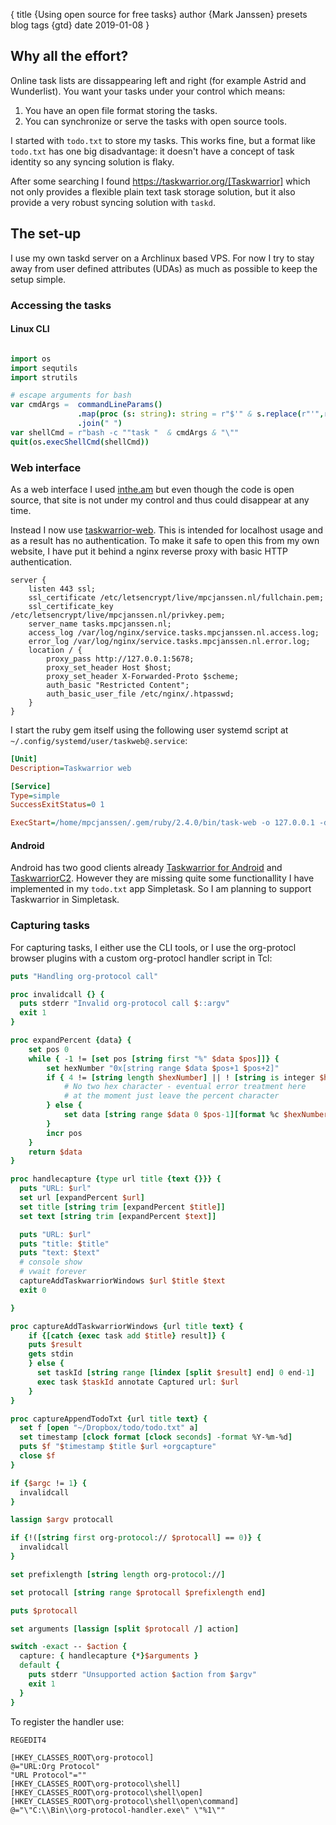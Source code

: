 {
    title {Using open source for free tasks}
    author {Mark Janssen}
    presets blog
    tags {gtd}
    date 2019-01-08
}

## Why all the effort?

Online task lists are dissappearing left and right (for example Astrid
and Wunderlist). You want your tasks under your control which means:

<!-- more -->

1.  You have an open file format storing the tasks.
2.  You can synchronize or serve the tasks with open source tools.

I started with `todo.txt` to store my tasks. This works fine, but a
format like `todo.txt` has one big disadvantage: it doesn't have a
concept of task identity so any syncing solution is flaky.

After some searching I found https://taskwarrior.org/[Taskwarrior]
which not only provides a flexible plain text task storage solution, but
it also provide a very robust syncing solution with `taskd`.

## The set-up

I use my own taskd server on a Archlinux based VPS. For now I try to
stay away from user defined attributes (UDAs) as much as possible to
keep the setup simple.

### Accessing the tasks

#### Linux CLI

``` nim

import os
import sequtils
import strutils

# escape arguments for bash
var cmdArgs =  commandLineParams()
               .map(proc (s: string): string = r"$'" & s.replace(r"'",r"\'") & "'")
               .join(" ")
var shellCmd = r"bash -c ""task "  & cmdArgs & "\""
quit(os.execShellCmd(shellCmd))

```

### Web interface

As a web interface I used [inthe.am](http://inthe.am) but even though
the code is open source, that site is not under my control and thus
could disappear at any time.

Instead I now use
[taskwarrior-web](https://github.com/theunraveler/taskwarrior-web). This
is intended for localhost usage and as a result has no authentication.
To make it safe to open this from my own website, I have put it behind a
nginx reverse proxy with basic HTTP authentication.

``` nginx
server {
    listen 443 ssl;
    ssl_certificate /etc/letsencrypt/live/mpcjanssen.nl/fullchain.pem;
    ssl_certificate_key /etc/letsencrypt/live/mpcjanssen.nl/privkey.pem;
    server_name tasks.mpcjanssen.nl;
    access_log /var/log/nginx/service.tasks.mpcjanssen.nl.access.log;
    error_log /var/log/nginx/service.tasks.mpcjanssen.nl.error.log;
    location / {
        proxy_pass http://127.0.0.1:5678;
        proxy_set_header Host $host;
        proxy_set_header X-Forwarded-Proto $scheme;
        auth_basic "Restricted Content";
        auth_basic_user_file /etc/nginx/.htpasswd;
    }
}
````

I start the ruby gem itself using the following user systemd script at
`~/.config/systemd/user/taskweb@.service`:

``` ini
[Unit]
Description=Taskwarrior web

[Service]
Type=simple
SuccessExitStatus=0 1

ExecStart=/home/mpcjanssen/.gem/ruby/2.4.0/bin/task-web -o 127.0.0.1 -d -F
```

#### Android

Android has two good clients already [Taskwarrior for
Android](https://play.google.com/store/apps/details?id=kvj.taskw&hl=en)
and
[TaskwarriorC2](https://play.google.com/store/apps/details?id=com.taskwc2&hl=en).
However they are missing quite some functionallity I have implemented in
my `todo.txt` app Simpletask. So I am planning to support Taskwarrior in
Simpletask.

### Capturing tasks

For capturing tasks, I either use the CLI tools, or I use the
org-protocl browser plugins with a custom org-protocl handler script in
Tcl:

``` tcl
puts "Handling org-protocol call"

proc invalidcall {} {
  puts stderr "Invalid org-protocol call $::argv"
  exit 1
}

proc expandPercent {data} {
    set pos 0
    while { -1 != [set pos [string first "%" $data $pos]]} {
        set hexNumber "0x[string range $data $pos+1 $pos+2]"
        if { 4 != [string length $hexNumber] || ! [string is integer $hexNumber] } {
            # No two hex character - eventual error treatment here
            # at the moment just leave the percent character
        } else {
            set data [string range $data 0 $pos-1][format %c $hexNumber][string range $data $pos+3 end]
        }
        incr pos
    }
    return $data
}

proc handlecapture {type url title {text {}}} {
  puts "URL: $url"
  set url [expandPercent $url]
  set title [string trim [expandPercent $title]]
  set text [string trim [expandPercent $text]]

  puts "URL: $url"
  puts "title: $title"
  puts "text: $text"
  # console show
  # vwait forever
  captureAddTaskwarriorWindows $url $title $text
  exit 0

}

proc captureAddTaskwarriorWindows {url title text} {
    if {[catch {exec task add $title} result]} {
    puts $result
    gets stdin
    } else {
      set taskId [string range [lindex [split $result] end] 0 end-1]
      exec task $taskId annotate Captured url: $url
    }
}

proc captureAppendTodoTxt {url title text} {
  set f [open "~/Dropbox/todo/todo.txt" a]
  set timestamp [clock format [clock seconds] -format %Y-%m-%d]
  puts $f "$timestamp $title $url +orgcapture"
  close $f
}

if {$argc != 1} {
  invalidcall
}

lassign $argv protocall

if {!([string first org-protocol:// $protocall] == 0)} {
  invalidcall
}

set prefixlength [string length org-protocol://]

set protocall [string range $protocall $prefixlength end]

puts $protocall

set arguments [lassign [split $protocall /] action]

switch -exact -- $action {
  capture: { handlecapture {*}$arguments } 
  default { 
    puts stderr "Unsupported action $action from $argv"
    exit 1
  }
}

```

To register the handler use:

``` reg
REGEDIT4

[HKEY_CLASSES_ROOT\org-protocol]
@="URL:Org Protocol"
"URL Protocol"=""
[HKEY_CLASSES_ROOT\org-protocol\shell]
[HKEY_CLASSES_ROOT\org-protocol\shell\open]
[HKEY_CLASSES_ROOT\org-protocol\shell\open\command]
@="\"C:\\Bin\\org-protocol-handler.exe\" \"%1\""
```

